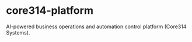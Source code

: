 # core314-platform
AI-powered business operations and automation control platform (Core314 Systems).

